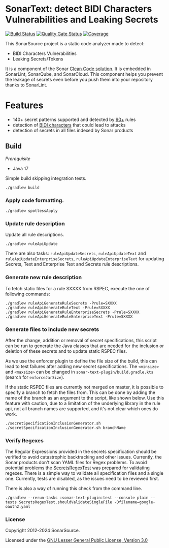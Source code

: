 # SonarText: detect BIDI Characters Vulnerabilities and Leaking Secrets

[![Build Status](https://api.cirrus-ci.com/github/SonarSource/sonar-text.svg?branch=master)](https://cirrus-ci.com/github/SonarSource/sonar-text)
[![Quality Gate Status](https://sonarcloud.io/api/project_badges/measure?project=org.sonarsource.text%3Atext&metric=alert_status)](https://sonarcloud.io/summary/new_code?id=org.sonarsource.text%3Atext)
[![Coverage](https://sonarcloud.io/api/project_badges/measure?project=org.sonarsource.text%3Atext&metric=coverage)](https://sonarcloud.io/summary/new_code?id=org.sonarsource.text%3Atext)

This SonarSource project is a static code analyzer made to detect:

* BIDI Characters Vulnerabilities
* Leaking Secrets/Tokens

It is a component of the
Sonar [Clean Code solution](https://www.sonarsource.com/solutions/clean-code/?utm_medium=referral&utm_source=github&utm_campaign=clean-code&utm_content=sonar-text).
It is embedded in SonarLint, SonarQube, and SonarCloud.
This component helps you prevent the leakage of secrets even before you push them into your repository thanks to SonarLint.

# Features

* 140+ secret patterns supported and detected by [90+](https://rules.sonarsource.com/secrets/) rules
* detection of [BIDI characters](https://rules.sonarsource.com/text/) that could lead to attacks
* detection of secrets in all files indexed by Sonar products

## Build

*Prerequisite*

- Java 17

Simple build skipping integration tests.

```shell
./gradlew build
```

### Apply code formatting.

```shell
./gradlew spotlessApply
```

### Update rule description

Update all rule descriptions.

```shell
./gradlew ruleApiUpdate
```

There are also tasks: `ruleApiUpdateSecrets`, `ruleApiUpdateText` and `ruleApiUpdateEnterpriseSecrets`, `ruleApiUpdateEnterpriseText` 
for updating Secrets, Text and Enterprise Text and Secrets rule descriptions.

### Generate new rule description

To fetch static files for a rule SXXXX from RSPEC, execute the one of following commands:

```shell
./gradlew ruleApiGenerateRuleSecrets -Prule=SXXXX
./gradlew ruleApiGenerateRuleText -Prule=SXXXX
./gradlew ruleApiGenerateRuleEnterpriseSecrets -Prule=SXXXX
./gradlew ruleApiGenerateRuleEnterpriseText -Prule=SXXXX
```

### Generate files to include new secrets

After the change, addition or removal of secret specifications, this script can be run to generate the Java classes that are needed
for the inclusion or deletion of these secrets and to update static RSPEC files.

As we use the enforcer plugin to define the file size of the build, this can lead to test failures after adding new secret specifications.
The `<minsize>` and `<maxsize>` can be changed in `sonar-text-plugin/build.gradle.kts` (search for `enforceJarSize`).

If the static RSPEC files are currently not merged on master, it is possible to specify a branch to fetch the files from.
This can be done by adding the name of the branch as an argument to the script, like shown below.
Use this feature with caution, due to a limitation of the underlying library in the rule api, not all branch names are supported, and it's
not clear which ones do work.

```shell
./secretSpecificationInclusionGenerator.sh
./secretSpecificationInclusionGenerator.sh branchName
```

### Verify Regexes

The Regular Expressions provided in the secrets specification should be verified to avoid catastrophic backtracking and other issues.
Currently, the Sonar products don't scan YAML files for Regex problems.
To avoid potential problems the [SecretsRegexTest](sonar-text-plugin/src/test/java/org/sonar/plugins/secrets/utils/SecretsRegexTest.java)
was prepared for validating regexes.
There is a simple way to validate all specification files and a single one.
Currently, tests are disabled, as the issues need to be reviewed first.

There is also a way of running this check from the command line.

```shell
./gradlew --rerun-tasks :sonar-text-plugin:test --console plain --tests SecretsRegexTest.shouldValidateSingleFile -Dfilename=google-oauth2.yaml
```

### License

Copyright 2012-2024 SonarSource.

Licensed under the [GNU Lesser General Public License, Version 3.0](https://www.gnu.org/licenses/lgpl.txt)
